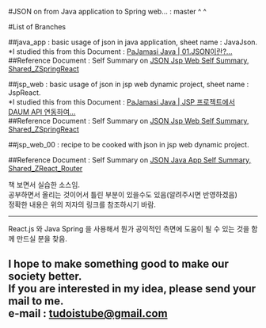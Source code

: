 #JSON on from Java application to Spring web... : master ^ ^  


#List of Branches  

##java_app : basic usage of json in java application, sheet name : JavaJson.  
*I studied this from this Document : [PaJamasi Java | 01.JSON이란?... ](http://blog.naver.com/pajamasi/220554189537 "summarized by tudoistube@gmail" )  
##Reference Document : Self Summary on [JSON Jsp Web Self Summary, Shared_ZSpringReact](https://docs.google.com/spreadsheets/d/16_7Pk9byKYa-obxdjzqzB94vvY7h4MvIGGptoOxPnBI/edit#gid=989485646 "Example Sources practised by tudoistube@gmail" )  

##jsp_web : basic usage of json in jsp web dynamic project, sheet name : JspReact.  
*I studied this from this Document : [PaJamasi Java | JSP 프로젝트에서 DAUM API 연동하여... ](http://blog.naver.com/pajamasi/220556608962 "summarized by tudoistube@gmail" )  
##Reference Document : Self Summary on [JSON Jsp Web Self Summary, Shared_ZSpringReact](https://docs.google.com/spreadsheets/d/16_7Pk9byKYa-obxdjzqzB94vvY7h4MvIGGptoOxPnBI/edit#gid=989485646 "Example Sources practised by tudoistube@gmail" )  

##jsp_web_00 : recipe to be cooked with json in jsp web dynamic project.  

##Reference Document : Self Summary on [JSON Java App Self Summary, Shared_ZReact_Router](https://drive.google.com/open?id=1YeaNRvtddIXNG9K120ucD65vj9vQ8qLUpvpO8PN1RDk "Example Sources practised by tudoistube@gmail" )  
    
책 보면서 실습한 소스임.  
공부하면서 올리는 것이어서 틀린 부분이 있을수도 있음(알려주시면 반영하겠음)  
정확한 내용은 위의 저자의 링크를 참조하시기 바람.  

---
React.js 와 Java Spring 을 사용해서 뭔가 공익적인 측면에 도움이 될 수 있는 것을
함께 만드실 분을 찾음.

I hope to make something good to make our society better.  
If you are interested in my idea, please send your mail to me.  
e-mail : tudoistube@gmail.com
---
